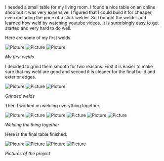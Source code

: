 I needed a small table for my living room. I found a nice table on an online shop but it was very expensive. I figured that I could build it for cheaper, even including the price of a stick welder. So I bought the welder and learned how weld by watching youtube videos. It is surprisingly easy to get started and very hard to do well.

Here are some of my first welds.

![Picture](assets/posts/2020-07-23-small-table/1.webp "Picture")
![Picture](assets/posts/2020-07-23-small-table/2.webp "Picture")
![Picture](assets/posts/2020-07-23-small-table/3.webp "Picture")

*My first welds*

I decided to grind them smooth for two reasons. First it is easier to make sure that my weld are good and second it is cleaner for the final build and exterior edges.

![Picture](assets/posts/2020-07-23-small-table/4.webp "Picture")
![Picture](assets/posts/2020-07-23-small-table/5.webp "Picture")
![Picture](assets/posts/2020-07-23-small-table/6.webp "Picture")

*Grinded welds*

Then I worked on welding everything together.

![Picture](assets/posts/2020-07-23-small-table/13.webp "Picture")
![Picture](assets/posts/2020-07-23-small-table/14.webp "Picture")
![Picture](assets/posts/2020-07-23-small-table/15.webp "Picture")
![Picture](assets/posts/2020-07-23-small-table/16.webp "Picture")
![Picture](assets/posts/2020-07-23-small-table/32.webp "Picture")
![Picture](assets/posts/2020-07-23-small-table/3.webp "Picture")

*Welding the thing together*

Here is the final table finished.

![Picture](assets/posts/2020-07-23-small-table/25.webp "Picture")
![Picture](assets/posts/2020-07-23-small-table/26.webp "Picture")
![Picture](assets/posts/2020-07-23-small-table/39.webp "Picture")
![Picture](assets/posts/2020-07-23-small-table/40.webp "Picture")

*Pictures of the project*